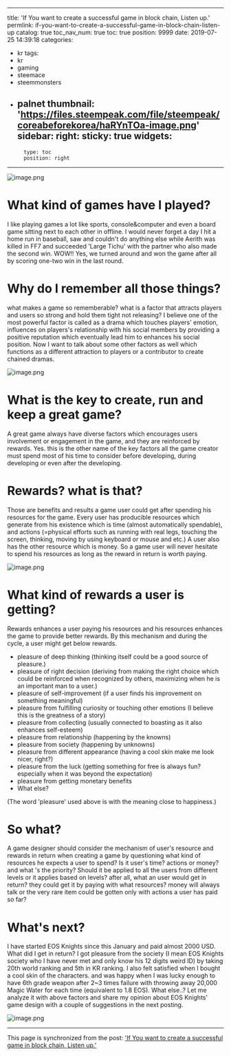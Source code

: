 
---
title: 'If You want to create a successful game in block chain, Listen up.'
permlink: if-you-want-to-create-a-successful-game-in-block-chain-listen-up
catalog: true
toc_nav_num: true
toc: true
position: 9999
date: 2019-07-25 14:39:18
categories:
- kr
tags:
- kr
- gaming
- steemace
- steemmonsters
- palnet
thumbnail: 'https://files.steempeak.com/file/steempeak/coreabeforekorea/haRYnTOa-image.png'
sidebar:
    right:
        sticky: true
widgets:
    -
        type: toc
        position: right
---


![image.png](https://files.steempeak.com/file/steempeak/coreabeforekorea/haRYnTOa-image.png)

# What kind of games have I played?
I like playing games a lot like sports, console&computer and even a board game sitting next to each other in offline. I would never forget a day I hit a home run in baseball, saw and couldn't do anything else while Aerith was killed in FF7 and succeeded 'Large Tichu' with the partner who also made the second win. WOW!! Yes, we turned around and won the game after all by scoring one-two win in the last round.

# Why do I remember all those things?
what makes a game so rememberable? what is a factor that attracts players and users so strong and hold them tight not releasing? I believe one of the most powerful factor is called as a drama which touches players' emotion, influences on players's relationship with his social members by providing a positive reputation which eventually lead him to enhances his social position. Now I want to talk about some other factors as well which functions as a different attraction to players or a contributor to create chained dramas.

![image.png](https://files.steempeak.com/file/steempeak/coreabeforekorea/Mz13KpOV-image.png)

# What is the key to create, run and keep a great game?
A great game always have diverse factors which encourages users involvement or engagement in the game, and they are reinforced by rewards. Yes. this is the other name of the key factors all the game creator must spend most of his time to consider before developing, during developing or even after the developing.

# Rewards? what is that?
Those are benefits and results a game user could get after spending his resources for the game. Every user has producible resources which generate from his existence which is time (almost automatically spendable), and actions (=physical efforts such as running with real legs, touching the screen, thinking, moving by using keyboard or mouse and etc.) A user also has the other resource which is money. So a game user will never hesitate to spend his resources as long as the reward in return is worth paying.

![image.png](https://files.steempeak.com/file/steempeak/coreabeforekorea/KKRpId9O-image.png)

# What kind of rewards a user is getting?
Rewards enhances a user paying his resources and his resources enhances the game to provide better rewards. By this mechanism and during the cycle, a user might get below rewards.

- pleasure of deep thinking (thinking itself could be a good source of pleasure.)
- pleasure of right decision (deriving from making the right choice which could be reinforced when recognized by others, maximizing when he is an important man to a user.) 
- pleasure of self-improvement (if a user finds his improvement on something meaningful)
- pleasure from fulfilling curiosity or touching other emotions (I believe this is the greatness of a story)
- pleasure from collecting (usually connected to boasting as it also enhances self-esteem)
- pleasure from relationship (happening by the knowns)
- pleasure from society (happening by unknowns)
- pleasure from different appearance (having a cool skin make me look nicer, right?)
- pleasure from the luck (getting something for free is always fun? especially when it was beyond the expectation)
- pleasure from getting monetary benefits
- What else?

(The word 'pleasure' used above is with the meaning close to happiness.)


# So what? 
A game designer should consider the mechanism of user's resource and rewards in return when creating a game by questioning what kind of resources he expects a user to spend? Is it user's time? actions or money? and what 's the priority? Should it be applied to all the users from different levels or it applies based on levels? after all, what an user would get in return? they could get it by paying with what resources? money will always talk or the very rare item could be gotten only with actions a user has paid so far?

# What's next?
I have started EOS Knights since this January and paid almost 2000 USD. What did I get in return? I got pleasure from the society (I mean EOS Knights society who I have never met and only know his 12 digits weird ID) by taking 20th world ranking and 5th in KR ranking. I also felt satisfied when I bought a cool skin of the characters. and was happy when I was lucky enough to have 6th grade weapon after 2~3 times failure with throwing away 20,000 Magic Water for each time (equivalent to 1.8 EOS). What else..?
Let me analyze it with above factors and share my opinion about EOS Knights' game design with a couple of suggestions in the next posting.

![image.png](https://files.steempeak.com/file/steempeak/coreabeforekorea/qai6hCm3-image.png)

- - -

This page is synchronized from the post: ['If You want to create a successful game in block chain, Listen up.'](https://steemit.com/@coreabeforekorea/if-you-want-to-create-a-successful-game-in-block-chain-listen-up)
